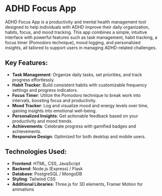# ADHD Focus App

ADHD Focus App is a productivity and mental health management tool designed to help individuals with ADHD improve their daily organization, habits, focus, and mood tracking. This app combines a simple, intuitive interface with powerful features such as task management, habit tracking, a focus timer (Pomodoro technique), mood logging, and personalized insights, all tailored to support users in managing ADHD-related challenges.

## Key Features:

- **Task Management**: Organize daily tasks, set priorities, and track progress effortlessly.
- **Habit Tracker**: Build consistent habits with customizable frequency settings and progress indicators.
- **Focus Timer**: Utilize the Pomodoro technique to break work into intervals, boosting focus and productivity.
- **Mood Tracker**: Log and visualize mood and energy levels over time, gaining insights into emotional well-being.
- **Personalized Insights**: Get actionable feedback based on your productivity and mood trends.
- **Achievements**: Celebrate progress with gamified badges and achievements.
- **Responsive Design**: Optimized for both desktop and mobile users.

## Technologies Used:

- **Frontend**: HTML, CSS, JavaScript
- **Backend**: Node.js (Express) / Flask
- **Database**: PostgreSQL / MongoDB
- **Styling**: Tailwind CSS
- **Additional Libraries**: Three.js for 3D elements, Framer Motion for animations
